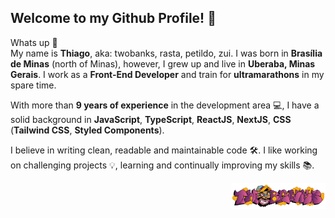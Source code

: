## Welcome to my Github Profile! 🏹

Whats up 🙏  
My name is **Thiago**, aka: twobanks, rasta, petildo, zui. I was born in **Brasília de Minas** (north of Minas), however, I grew up and live in **Uberaba, Minas Gerais**. I work as a **Front-End Developer** and train for **ultramarathons** in my spare time.

With more than **9 years of experience** in the development area 💻, I have a solid background in **JavaScript**, **TypeScript**, **ReactJS**, **NextJS**, **CSS** (**Tailwind CSS**, **Styled Components**).

I believe in writing clean, readable and maintainable code 🛠️. I like working on challenging projects 💡, learning and continually improving my skills 📚.
<p align="right">
<img src="https://github.com/twobanks/twobanks.wtf/blob/VDM/public/img/lettering.svg" alt="twobanks" width="30%" />
</p>
